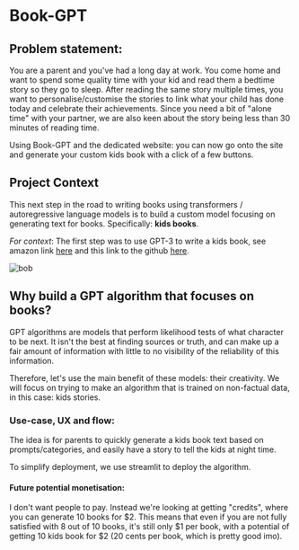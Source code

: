 # Book-GPT
## Problem statement:
You are a parent and you've had a long day at work. You come home and want to spend some quality time with your kid and read them a bedtime story so they go to sleep. After reading the same story multiple times, you want to personalise/customise the stories to link what your child has done today and celebrate their achievements. Since you need a bit of "alone time" with your partner, we are also keen about the story being less than 30 minutes of reading time.

Using Book-GPT and the dedicated website: you can now go onto the site and generate your custom kids book with a click of a few buttons.

## Project Context
This next step in the road to writing books using transformers / autoregressive language models is to build a custom model focusing on generating text for books. Specifically: **kids books**.

*For context*: The first step was to use GPT-3 to write a kids book, see amazon link [here](https://www.amazon.co.uk/Bob-Robot-Exploring-Artificial-Intelligence-ebook/dp/B08GL2YWGY) and this link to the github [here](https://github.com/ollegreen/AI_Kindle_Kids_Book).

![bob](https://m.media-amazon.com/images/I/41xWl7EWyFL.jpg)

## Why build a GPT algorithm that focuses on books?

GPT algorithms are models that perform likelihood tests of what character to be next. It isn't the best at finding sources or truth, and can make up a fair amount of information with little to no visibility of the reliability of this information.

Therefore, let's use the main benefit of these models: their creativity. We will focus on trying to make an algorithm that is trained on non-factual data, in this case: kids stories.

### Use-case, UX and flow:
The idea is for parents to quickly generate a kids book text based on prompts/categories, and easily have a story to tell the kids at night time.

To simplify deployment, we use streamlit to deploy the algorithm.



#### Future potential monetisation:
I don't want people to pay.
Instead we're looking at getting "credits", where you can generate 10 books for $2. This means that even if you are not fully satisfied with 8 out of 10 books, it's still only $1 per book, with a potential of getting 10 kids book for $2 (20 cents per book, which is pretty good imo).